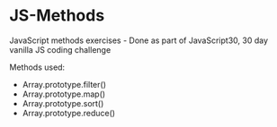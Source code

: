 # JS-Methods
JavaScript methods exercises - Done as part of JavaScript30, 30 day vanilla JS coding challenge

Methods used:
  * Array.prototype.filter()
  * Array.prototype.map()
  * Array.prototype.sort()
  * Array.prototype.reduce()
